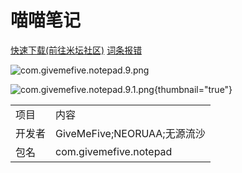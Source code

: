 # 喵喵笔记
<primary-label ref="hyperos_js_app"/>
<secondary-label ref="utils"/>

<control>
            <a href="https://www.bandbbs.cn/threads/12151/">快速下载(前往米坛社区)</a>
            <a href="issue.md">词条报错</a>
</control>
<tabs>
<tab title="概览">

![com.givemefive.notepad.9.png](com.givemefive.notepad.9.png) 

![com.givemefive.notepad.9.1.png](com.givemefive.notepad.9.1.png){thumbnail="true"}
</tab>
<tab title="详细信息">
<table>
<tr>
    <td>项目</td>
    <td>内容</td>
</tr>
<tr>
    <td>开发者</td>
    <td>GiveMeFive;NEORUAA;无源流沙</td>
</tr>
<tr>
    <td>包名</td>
    <td>com.givemefive.notepad</td>
</tr>
</table>
</tab>
</tabs>
